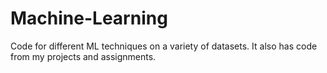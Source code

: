 # Machine-Learning

Code for different ML techniques on a variety of datasets. It also has code from my projects and assignments.
